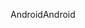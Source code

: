 <span data-ttu-id="d6f12-101">Android</span><span class="sxs-lookup"><span data-stu-id="d6f12-101">Android</span></span>